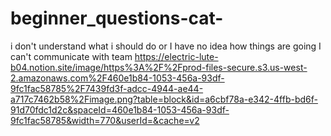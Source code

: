 # beginner_questions-cat-
i don't understand what i should do or I have no idea how things are going 
I can't communicate with team
https://electric-lute-b04.notion.site/image/https%3A%2F%2Fprod-files-secure.s3.us-west-2.amazonaws.com%2F460e1b84-1053-456a-93df-9fc1fac58785%2F7439fd3f-adcc-4944-ae44-a717c7462b58%2Fimage.png?table=block&id=a6cbf78a-e342-4ffb-bd6f-91d70fdc1d2c&spaceId=460e1b84-1053-456a-93df-9fc1fac58785&width=770&userId=&cache=v2
